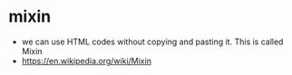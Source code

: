 # mixin

- we can use HTML codes without copying and pasting it. This is called Mixin
-  https://en.wikipedia.org/wiki/Mixin
